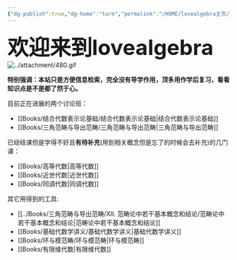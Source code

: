 ```yaml
---
{"dg-publish":true,"dg-home":"ture","permalink":"/HOME/lovealgebra主页/","tags":["gardenEntry"],"dgPassFrontmatter":true,"created":"2024-07-01T12:19:00.659+08:00","updated":"2024-08-05T09:11:35.783+08:00"}
---
```


<font size="7"> **欢迎来到lovealgebra**</font> ![../attachment/480.gif](/img/user/attachment/480.gif)


**特别强调：本站只是方便信息检索，完全没有导学作用，顶多用作学后复习，看看知识点是不是都了然于心。**

目前正在进展的两个讨论班：
+ [[Books/结合代数表示论基础/结合代数表示论基础\|结合代数表示论基础]]
+ [[Books/三角范畴与导出范畴/三角范畴与导出范畴\|三角范畴与导出范畴]]

已经结课但是学得不好且**有待补充**(用到相关概念但是忘了的时候会去补充)的几门课：
+ [[Books/高等代数\|高等代数]]
+ [[Books/近世代数\|近世代数]]
+ [[Books/同调代数\|同调代数]]

其它用得到的工具:
+ [[../Books/三角范畴与导出范畴/ⅩⅡ. 范畴论中若干基本概念和结论/范畴论中若干基本概念和结论\|范畴论中若干基本概念和结论]]
+ [[Books/基础代数学讲义/基础代数学讲义\|基础代数学讲义]]
+ [[Books/环与模范畴/环与模范畴\|环与模范畴]]
+ [[Books/有限维代数\|有限维代数]]

